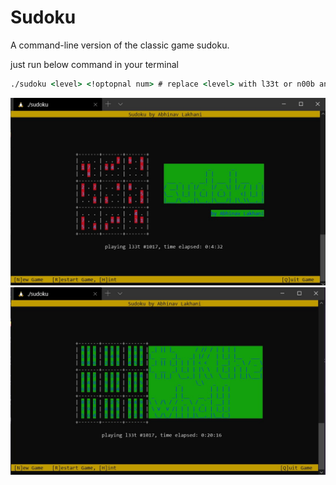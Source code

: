 # Sudoku

A command-line version of the classic game sudoku.

just run below command in your terminal

```cmd
./sudoku <level> <!optopnal num> # replace <level> with l33t or n00b and <!optional> with a number from 1-1024
```

![init](init.jpg)
![won](won.jpg)